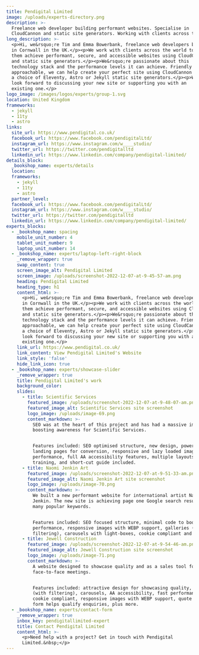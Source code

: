 ```yaml
---
title: Pendigital Limited
image: /uploads/experts-directory.png
description: >-
  Freelance web developer building performant websites. Specialise in
  CloudCannon and static site generators. Working with clients across the globe.
long_description: >-
  <p>Hi, we&rsquo;re Tim and Emma Bowerbank, freelance web developers based
  in Cornwall in the UK.</p><p>We work with clients across the world to help
  them achieve performant, secure, and accessible websites using CloudCannon
  and static site generators.</p><p>We&rsquo;re passionate about this
  technology stack and the performance levels it can achieve. Friendly and
  approachable, we can help create your perfect site using CloudCannon with
  a choice of Eleventy, Astro or Jekyll static site generators.</p><p>We
  look forward to discussing your new site or supporting you with an
  existing one.</p>
logo_image: /images/logos/experts/group-1.svg
location: United Kingdom
frameworks:
  - jekyll
  - 11ty
  - astro
links:
  site_url: https://www.pendigital.co.uk/
  facebook_url: https://www.facebook.com/pendigitalLtd/
  instagram_url: https://www.instagram.com/w____studio/
  twitter_url: https://twitter.com/pendigitalltd
  linkedin_url: https://www.linkedin.com/company/pendigital-limited/
details_block:
  _bookshop_name: experts/details
  location: 
  frameworks:
    - jekyll
    - 11ty
    - astro
  partner_level:
  facebook_url: https://www.facebook.com/pendigitalLtd/
  instagram_url: https://www.instagram.com/w____studio/
  twitter_url: https://twitter.com/pendigitalltd
  linkedin_url: https://www.linkedin.com/company/pendigital-limited/
experts_blocks:
  - _bookshop_name: spacing
    mobile_unit_number: 4
    tablet_unit_number: 9
    laptop_unit_number: 14
  - _bookshop_name: experts/laptop-left-right-block
    _remove_wrapper: true
    swap_content: true
    screen_image_alt: Pendigital Limited
    screen_image: /uploads/screenshot-2022-12-07-at-9-45-57-am.png
    heading: Pendigital Limited
    heading_type: h1
    content_html: >-
      <p>Hi, we&rsquo;re Tim and Emma Bowerbank, freelance web developers based
      in Cornwall in the UK.</p><p>We work with clients across the world to help
      them achieve performant, secure, and accessible websites using CloudCannon
      and static site generators.</p><p>We&rsquo;re passionate about this
      technology stack and the performance levels it can achieve. Friendly and
      approachable, we can help create your perfect site using CloudCannon with
      a choice of Eleventy, Astro or Jekyll static site generators.</p><p>We
      look forward to discussing your new site or supporting you with an
      existing one.</p>
    link_url: https://www.pendigital.co.uk/
    link_content: View Pendigital Limited's Website
    link_style: 'false'
    hide_link_icon: true
  - _bookshop_name: experts/showcase-slider
    _remove_wrapper: true
    title: Pendigital Limited's work
    background_color:
    slides:
      - title: Scientific Services
        featured_image: /uploads/screenshot-2022-12-07-at-9-48-07-am.png
        featured_image_alt: Scientific Services site screenshot
        logo_image: /uploads/image-69.png
        content_markdown: >-
          SEO was at the heart of this project and has had a massive impact in
          boosting awareness for Scientific Services.


          Features included: SEO optimised structure, new design, powerful
          landing pages for conversion, responsive and lazy loaded images for
          performance, full AA accessibility features, multiple layouts,
          training, and short-cut guide included.
      - title: Naomi Jenkin Art
        featured_image: /uploads/screenshot-2022-12-07-at-9-51-33-am.png
        featured_image_alt: Naomi Jenkin Art site screenshot
        logo_image: /uploads/image-70.png
        content_markdown: >-
          We built a new performant website for international artist Naomi
          Jenkin. The new site is achieving page one Google search results for
          many popular keywords.


          Features included: SEO focused structure, minimal code to boost
          performance, responsive images with WEBP support, galleries (with
          filtering), carousels with light-boxes, cookie compliant and more.
      - title: Jewell Construction
        featured_image: /uploads/screenshot-2022-12-07-at-9-54-46-am.png
        featured_image_alt: Jewell Construction site screenshot
        logo_image: /uploads/image-71.png
        content_markdown: >-
          A website designed to showcase quality and as a sales tool for
          face-to-face meetings.


          Features included: attractive design for showcasing quality, galleries
          (with filtering), carousels, AA accessibility, fast performance,
          cookie compliant, responsive images with WEBP support, quote request
          form helps qualify enquiries, plus more.
  - _bookshop_name: experts/contact-form
    _remove_wrapper: true
    inbox_key: pendigitallimited-expert
    title: Contact Pendigital Limited
    content_html: >-
      <p>Need help with a project? Get in touch with Pendigital
      Limited.&nbsp;</p>
---
```

